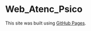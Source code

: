 # Web_Atenc_Psico
This site was built using [GitHub Pages](https://joexnztesting.github.io/bootstest/).
